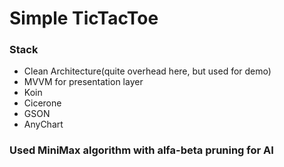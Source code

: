 # Simple TicTacToe
### Stack
* Clean Architecture(quite overhead here, but used for demo)
* MVVM for presentation layer
* Koin
* Cicerone
* GSON
* AnyChart

### Used MiniMax algorithm with alfa-beta pruning for AI
